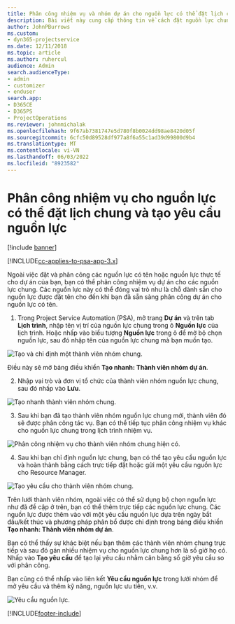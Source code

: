 ```yaml
---
title: Phân công nhiệm vụ và nhóm dự án cho nguồn lực có thể đặt lịch chung
description: Bài viết này cung cấp thông tin về cách đặt nguồn lực chung cho nhóm dự án và nhiệm vụ.
author: JohnPBurrows
ms.custom:
- dyn365-projectservice
ms.date: 12/11/2018
ms.topic: article
ms.author: ruhercul
audience: Admin
search.audienceType:
- admin
- customizer
- enduser
search.app:
- D365CE
- D365PS
- ProjectOperations
ms.reviewer: johnmichalak
ms.openlocfilehash: 9f67ab7381747e5d780f8b0024dd98ae8420d05f
ms.sourcegitcommit: 6cfc50d89528df977a8f6a55c1ad39d99800d9b4
ms.translationtype: MT
ms.contentlocale: vi-VN
ms.lasthandoff: 06/03/2022
ms.locfileid: "8923582"
---
```

# <a name="assign-generic-bookable-resources-to-a-task-and-generate-resource-requirements"></a>Phân công nhiệm vụ cho nguồn lực có thể đặt lịch chung và tạo yêu cầu nguồn lực 

[!include [banner](../includes/psa-now-project-operations.md)]

[!INCLUDE[cc-applies-to-psa-app-3.x](../includes/cc-applies-to-psa-app-3x.md)]

Ngoài việc đặt và phân công các nguồn lực có tên hoặc nguồn lực thực tế cho dự án của bạn, bạn có thể phân công nhiệm vụ dự án cho các nguồn lực chung. Các nguồn lực này có thể đóng vai trò như là chỗ dành sẵn cho nguồn lực được đặt tên cho đến khi bạn đã sẵn sàng phân công dự án cho nguồn lực có tên. 

1. Trong Project Service Automation (PSA), mở trang **Dự án** và trên tab **Lịch trình**, nhập tên vị trí của nguồn lực chung trong ô **Nguồn lực** của lịch trình. Hoặc nhấp vào biểu tượng **Nguồn lực** trong ô để mở bộ chọn nguồn lực, sau đó nhập tên của nguồn lực chung mà bạn muốn tạo.

![Tạo và chỉ định một thành viên nhóm chung.](media/RM-how-to-9.png)

Điều này sẽ mở bảng điều khiển **Tạo nhanh: Thành viên nhóm dự án**. 

2. Nhập vai trò và đơn vị tổ chức của thành viên nhóm nguồn lực chung, sau đó nhấp vào **Lưu**.

![Tạo nhanh thành viên nhóm chung.](media/RM-how-to-10.png)

3. Sau khi bạn đã tạo thành viên nhóm nguồn lực chung mới, thành viên đó sẽ được phân công tác vụ. Bạn có thể tiếp tục phân công nhiệm vụ khác cho nguồn lực chung trong lịch trình nhiệm vụ.

![Phân công nhiệm vụ cho thành viên nhóm chung hiện có.](media/RM-how-to-11.png)

4. Sau khi bạn chỉ định nguồn lực chung, bạn có thể tạo yêu cầu nguồn lực và hoàn thành bằng cách trực tiếp đặt hoặc gửi một yêu cầu nguồn lực cho Resource Manager.

![Tạo yêu cầu cho thành viên nhóm chung.](media/RM-how-to-12.png)

Trên lưới thành viên nhóm, ngoài việc có thể sử dụng bộ chọn nguồn lực như đã đề cập ở trên, bạn có thể thêm trực tiếp các nguồn lực chung. Các nguồn lực được thêm vào với một yêu cầu nguồn lực dựa trên ngày bắt đầu/kết thúc và phương pháp phân bổ được chỉ định trong bảng điều khiển **Tạo nhanh: Thành viên nhóm dự án**.

Bạn có thể thấy sự khác biệt nếu bạn thêm các thành viên nhóm chung trực tiếp và sau đó gán nhiều nhiệm vụ cho nguồn lực chung hơn là số giờ họ có. Nhấp vào **Tạo yêu cầu** để tạo lại yêu cầu nhằm cân bằng số giờ yêu cầu so với phân công.

Bạn cũng có thể nhấp vào liên kết **Yêu cầu nguồn lực** trong lưới nhóm để mở yêu cầu và thêm kỹ năng, nguồn lực ưu tiên, v.v.

![Yêu cầu nguồn lực.](media/RM-how-to-13.png)



[!INCLUDE[footer-include](../includes/footer-banner.md)]

